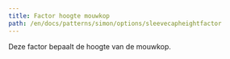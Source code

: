 ```yaml
---
title: Factor hoogte mouwkop
path: /en/docs/patterns/simon/options/sleevecapheightfactor
---
```


Deze factor bepaalt de hoogte van de mouwkop.